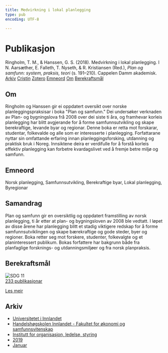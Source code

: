 ```yaml
---
title: Medvirkning i lokal planlegging
type: pub
encoding: UTF-8

---
```

<h1>Publikasjon</h1>
<article id="csl-bib-container-7LTIUCYA" class="csl-bib-container">
  <div class="csl-bib-body"> <div class="csl-entry">Ringholm, T. M., &#38; Hanssen, G. S. (2018). Medvirkning i lokal planlegging. I N. Aarsæther, E. Falleth, T. Nyseth, &#38; R. Kristiansen (Red.), <i>Plan og samfunn: system, praksis, teori</i> (s. 191–210). Cappelen Damm akademisk.</div> </div>
  <div class="csl-bib-buttons">
    <a href="#taxonomy-article-7LTIUCYA" alt="archive" class="csl-bib-button">Arkiv</a>
    <a href="https://app.cristin.no/results/show.jsf?id=1658258" alt="Cristin" class="csl-bib-button">Cristin</a>
    <a href="http://zotero.org/groups/5881554/items/7LTIUCYA" alt="Zotero" class="csl-bib-button">Zotero</a>
    <a href="#keywords-article-7LTIUCYA" alt="keywords" class="csl-bib-button">Emneord</a>
    <a href="#about-article-7LTIUCYA" alt="about_pub" class="csl-bib-button">Om</a>
    <a href="#sdg-article-7LTIUCYA" alt="sdg" class="csl-bib-button">Berekraftsmål</a>
  </div>
  <div id="csl-bib-meta-container-7LTIUCYA"></div>
</article>
<div id="csl-bib-meta-7LTIUCYA" class="csl-bib-meta">
  <article id="about-article-7LTIUCYA" class="about_pub-article">
    <h1>Om</h1>
    Ringholm og Hanssen gir ei oppdatert oversikt over norske planleggingspraksisar i boka "Plan og samfunn." Dei undersøker verknaden av Plan- og bygningslova frå 2008 over dei siste ti åra, og framhevar korleis planlegging har blitt avgjerande for å forme samfunnsutvikling og skape berekraftige, levande byar og regionar. Denne boka er retta mot forskarar, studentar, folkevalde og alle som er interesserte i planlegging. Forfattarane nyttar sin omfattande erfaring innan planleggingsforsking, utdanning og praktisk bruk i Noreg. Innsiktene deira er verdifulle for å forstå korleis effektiv planlegging kan forbetre kvardagslivet ved å fremje betre miljø og samfunn.
  </article>
  <article id="keywords-article-7LTIUCYA" class="keywords-article">
    <h1>Emneord</h1>
    Norsk planlegging, Samfunnsutvikling, Berekraftige byar, Lokal planlegging, Byregionar
  </article>
  <article id="abstract-article-7LTIUCYA" class="abstract-article">
    <h1>Samandrag</h1>
    Plan og samfunn gir en oversiktlig og oppdatert framstilling av norsk planlegging, ti år etter at plan- og bygningsloven av 2008 ble vedtatt. I løpet av disse årene har planlegging blitt et stadig viktigere redskap for å forme samfunnsutviklingen og skape bærekraftige og gode steder, byer og regioner. Boka retter seg mot forskere, studenter, folkevalgte og et planinteressert publikum. Bokas forfattere har bakgrunn både fra planfaglige forsknings- og utdanningsmiljøer og fra norsk planpraksis.
  </article>
  <article id="sdg-article-7LTIUCYA" class="sdg-article">
    <h1>Berekraftsmål</h1>
    <div class="sdg-container"><div id="sdg11" class="sdg">
        <img src="{{< params subfolder >}}images/sdg/sdg11_nn.png" class="image" alt="SDG 11">
        <div class="sdg-overlay">
          <a href="{{< params subfolder >}}nn/archive/?sdg=11#archive" class="sdg-publication-count"><span>233</span> publikasjonar</a>
          <p><a href="https://fn.no/om-fn/fns-baerekraftsmaal/baerekraftige-byer-og-lokalsamfunn?lang=nno-NO" class="sdg-read-more">Les meir</a></p>
        </div>
      </div></div>
  </article>
  <article id="taxonomy-article-7LTIUCYA" class="taxonomy-article">
    <h1>Arkiv</h1>
    <ul>
      <li><a href="{{< params subfolder >}}nn/archive/?key=3DCRN523">Universitetet i Innlandet</a></li>
      <li><a href="{{< params subfolder >}}nn/archive/?key=DU8Q9LN9">Handelshøgskolen Innlandet - Fakultet for økonomi og samfunnsvitenskap</a></li>
      <li><a href="{{< params subfolder >}}nn/archive/?key=4LUWR3ZM">Institutt for organisasjon, ledelse, styring</a></li>
      <li><a href="{{< params subfolder >}}nn/archive/?key=7GQPC2L9">2019</a></li>
      <li><a href="{{< params subfolder >}}nn/archive/?key=2WRZR9KE">Januar</a></li>
    </ul>
  </article>
</div>
